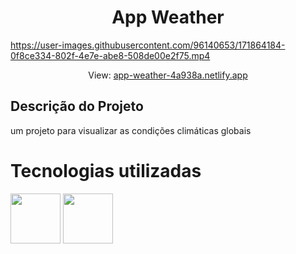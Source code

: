 <h1 align="center">App Weather</h1>
 
https://user-images.githubusercontent.com/96140653/171864184-0f8ce334-802f-4e7e-abe8-508de00e2f75.mp4

<p align="center">
  View: <a href='https://app-weather-4a938a.netlify.app/' target="_blank"/>app-weather-4a938a.netlify.app</a>
 </p>

<h2>Descrição do Projeto</h2>

<p>um projeto para visualizar as condições climáticas globais</p>

<h1>Tecnologias utilizadas</h2>

<div>
 <img  width='80' hight='80'     src="https://img.icons8.com/clouds/100/undefined/react.png"/>
<img width='80' hight='80'   src="https://img.icons8.com/color/48/undefined/sass.png"/>
</div>




